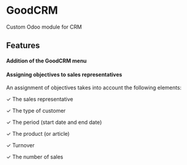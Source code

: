 # GoodCRM

Custom Odoo module for CRM

## Features

#### Addition of the GoodCRM menu

#### Assigning objectives to sales representatives

An assignment of objectives takes into account the following elements:

✓ The sales representative

✓ The type of customer

✓ The period (start date and end date)

✓ The product (or article)

✓ Turnover

✓ The number of sales
